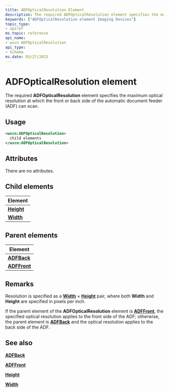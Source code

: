 ```yaml
---
title: ADFOpticalResolution Element
description: The required ADFOpticalResolution element specifies the maximum optical resolution at which the front or back side of the automatic document feeder (ADF) can scan.
keywords: ["ADFOpticalResolution element Imaging Devices"]
topic_type:
- apiref
ms.topic: reference
api_name:
- wscn ADFOpticalResolution
api_type:
- Schema
ms.date: 03/27/2023
---
```


# ADFOpticalResolution element

The required **ADFOpticalResolution** element specifies the maximum optical resolution at which the front or back side of the automatic document feeder (ADF) can scan.

## Usage

```xml
<wscn:ADFOpticalResolution>
  child elements
</wscn:ADFOpticalResolution>
```

## Attributes

There are no attributes.

## Child elements

| Element |
|--|
| [**Height**](height.md) |
| [**Width**](width.md) |

## Parent elements

| Element |
|--|
| [**ADFBack**](adfback.md) |
| [**ADFFront**](adffront.md) |

## Remarks

Resolution is specified as a [**Width**](width.md) × [**Height**](height.md) pair, where both **Width** and **Height** are specified in pixels per inch.

If the parent element of the **ADFOpticalResolution** element is [**ADFFront**](adffront.md), the specified optical resolution applies to the front side of the ADF; otherwise, the parent element is [**ADFBack**](adfback.md) and the optical resolution applies to the back side of the ADF.

## See also

[**ADFBack**](adfback.md)

[**ADFFront**](adffront.md)

[**Height**](height.md)

[**Width**](width.md)
